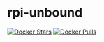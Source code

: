 # rpi-unbound

[![Docker Stars](https://img.shields.io/docker/stars/blackstar257/rpi-unbound.svg?maxAge=2592000)]()
[![Docker Pulls](https://img.shields.io/docker/pulls/blackstar257/rpi-unbound.svg?maxAge=2592000)]()

